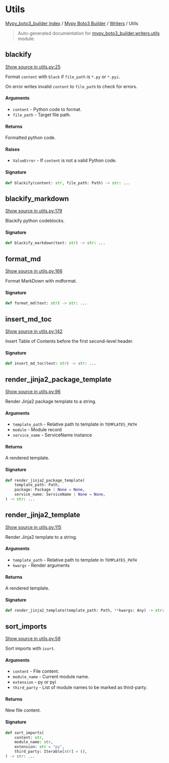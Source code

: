 # Utils

[Mypy_boto3_builder Index](../../README.md#mypy_boto3_builder-index) /
[Mypy Boto3 Builder](../index.md#mypy-boto3-builder) /
[Writers](./index.md#writers) /
Utils

> Auto-generated documentation for [mypy_boto3_builder.writers.utils](https://github.com/youtype/mypy_boto3_builder/blob/main/mypy_boto3_builder/writers/utils.py) module.

## blackify

[Show source in utils.py:25](https://github.com/youtype/mypy_boto3_builder/blob/main/mypy_boto3_builder/writers/utils.py#L25)

Format `content` with `black` if `file_path` is `*.py` or `*.pyi`.

On error writes invalid `content` to `file_path` to check for errors.

#### Arguments

- `content` - Python code to format.
- `file_path` - Target file path.

#### Returns

Formatted python code.

#### Raises

- `ValueError` - If `content` is not a valid Python code.

#### Signature

```python
def blackify(content: str, file_path: Path) -> str: ...
```



## blackify_markdown

[Show source in utils.py:179](https://github.com/youtype/mypy_boto3_builder/blob/main/mypy_boto3_builder/writers/utils.py#L179)

Blackify python codeblocks.

#### Signature

```python
def blackify_markdown(text: str) -> str: ...
```



## format_md

[Show source in utils.py:166](https://github.com/youtype/mypy_boto3_builder/blob/main/mypy_boto3_builder/writers/utils.py#L166)

Format MarkDown with mdformat.

#### Signature

```python
def format_md(text: str) -> str: ...
```



## insert_md_toc

[Show source in utils.py:142](https://github.com/youtype/mypy_boto3_builder/blob/main/mypy_boto3_builder/writers/utils.py#L142)

Insert Table of Contents before the first second-level header.

#### Signature

```python
def insert_md_toc(text: str) -> str: ...
```



## render_jinja2_package_template

[Show source in utils.py:96](https://github.com/youtype/mypy_boto3_builder/blob/main/mypy_boto3_builder/writers/utils.py#L96)

Render Jinja2 package template to a string.

#### Arguments

- `template_path` - Relative path to template in `TEMPLATES_PATH`
- `module` - Module record
- `service_name` - ServiceName instance

#### Returns

A rendered template.

#### Signature

```python
def render_jinja2_package_template(
    template_path: Path,
    package: Package | None = None,
    service_name: ServiceName | None = None,
) -> str: ...
```



## render_jinja2_template

[Show source in utils.py:115](https://github.com/youtype/mypy_boto3_builder/blob/main/mypy_boto3_builder/writers/utils.py#L115)

Render Jinja2 template to a string.

#### Arguments

- `template_path` - Relative path to template in `TEMPLATES_PATH`
- `kwargs` - Render arguments

#### Returns

A rendered template.

#### Signature

```python
def render_jinja2_template(template_path: Path, **kwargs: Any) -> str: ...
```



## sort_imports

[Show source in utils.py:58](https://github.com/youtype/mypy_boto3_builder/blob/main/mypy_boto3_builder/writers/utils.py#L58)

Sort imports with `isort`.

#### Arguments

- `content` - File content.
- `module_name` - Current module name.
- `extension` - py or pyi
- `third_party` - List of module names to be marked as third-party.

#### Returns

New file content.

#### Signature

```python
def sort_imports(
    content: str,
    module_name: str,
    extension: str = "py",
    third_party: Iterable[str] = (),
) -> str: ...
```
